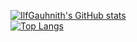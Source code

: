 [![IlfGauhnith's GitHub stats](https://github-readme-stats-gamma-taupe-57.vercel.app/api?username=IlfGauhnith&show=reviews,prs_merged,prs_merged_percentage&show_icons=true&theme=dark&rank_icon=github)](https://github.com/IlfGauhnith/github-readme-stats)  
[![Top Langs](https://github-readme-stats-gamma-taupe-57.vercel.app/api/top-langs/?username=IlfGauhnith&hide=jupyter%20notebook,html,c%23,kotlin&theme=dark&layout=compact)](https://github.com/IlfGauhnith/github-readme-stats)
